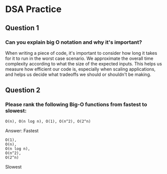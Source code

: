 # DSA Practice

## Question 1

### Can you explain big O notation and why it's important?

When writing a piece of code, it's important to consider how long it takes for it to run in the worst case scenario. We approximate the overall time complexity according to what the size of the expected inputs. This helps us measure how efficient our code is, especially when scaling applications, and helps us decide what tradeoffs we should or shouldn't be making.

## Question 2

### Please rank the following Big-O functions from fastest to slowest:
```
O(n), O(n log n), O(1), O(n^2), O(2^n)
```

Answer:
Fastest
```
O(1),
O(n),
O(n log n),
O(n^2),
O(2^n)
```
Slowest